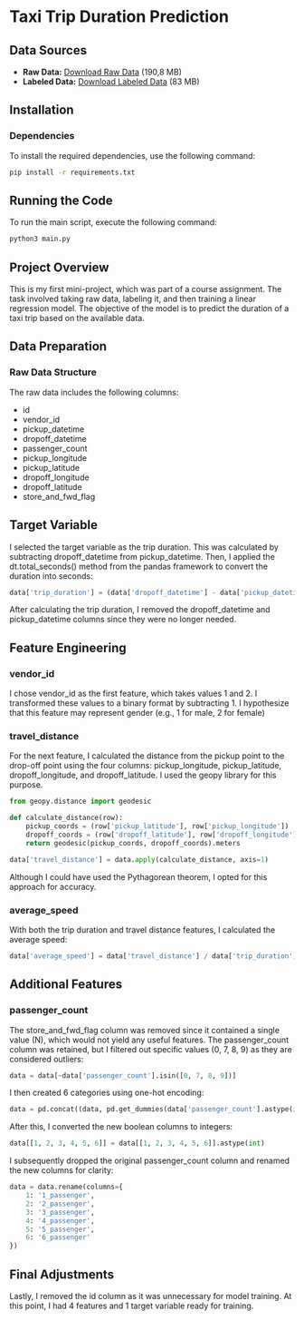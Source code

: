 # Taxi Trip Duration Prediction
## Data Sources
- **Raw Data:** [Download Raw Data](https://vk.com/doc331385305_679741102?hash=N7ULRVyk8RqTCw3Xu3elyLlcAfyXPG7a171xshEPPqD&dl=HYQWcE8QzYuTim2a1qvjItx1MOND3BCuZrov89c5Lmo&from_module=vkmsg_desktop) (190,8 MB)
- **Labeled Data:** [Download Labeled Data](https://vk.com/doc331385305_679741313?hash=1WBuH1Nvz1wCZHzpmMZ7WnZmmj1Jgnz3X8imkHyGeyk&dl=4q6GLergevpFGTwRZWUlbua4HExBGFXIBEUPKj8eIeD&from_module=vkmsg_desktop) (83 MB)
## Installation
### Dependencies
To install the required dependencies, use the following command:
```bash
pip install -r requirements.txt
```
## Running the Code
To run the main script, execute the following command:
```bash
python3 main.py
```
## Project Overview
This is my first mini-project, which was part of a course assignment. The task involved taking raw data, labeling it, and then training a linear regression model. The objective of the model is to predict the duration of a taxi trip based on the available data.
## Data Preparation
### Raw Data Structure
The raw data includes the following columns:
- id
- vendor_id
- pickup_datetime
- dropoff_datetime
- passenger_count
- pickup_longitude
- pickup_latitude
- dropoff_longitude
- dropoff_latitude
- store_and_fwd_flag
## Target Variable
I selected the target variable as the trip duration. This was calculated by subtracting dropoff_datetime from pickup_datetime. Then, I applied the dt.total_seconds() method from the pandas framework to convert the duration into seconds:
```python
data['trip_duration'] = (data['dropoff_datetime'] - data['pickup_datetime']).dt.total_seconds()
```
After calculating the trip duration, I removed the dropoff_datetime and pickup_datetime columns since they were no longer needed.
## Feature Engineering
### vendor_id
I chose vendor_id as the first feature, which takes values 1 and 2. I transformed these values to a binary format by subtracting 1. I hypothesize that this feature may represent gender (e.g., 1 for male, 2 for female)
### travel_distance
For the next feature, I calculated the distance from the pickup point to the drop-off point using the four columns: pickup_longitude, pickup_latitude, dropoff_longitude, and dropoff_latitude. I used the geopy library for this purpose.
```python
from geopy.distance import geodesic

def calculate_distance(row):
    pickup_coords = (row['pickup_latitude'], row['pickup_longitude'])
    dropoff_coords = (row['dropoff_latitude'], row['dropoff_longitude'])
    return geodesic(pickup_coords, dropoff_coords).meters

data['travel_distance'] = data.apply(calculate_distance, axis=1)
```
Although I could have used the Pythagorean theorem, I opted for this approach for accuracy.
### average_speed
With both the trip duration and travel distance features, I calculated the average speed:
```python
data['average_speed'] = data['travel_distance'] / data['trip_duration']
```
## Additional Features
### passenger_count
The store_and_fwd_flag column was removed since it contained a single value (N), which would not yield any useful features. The passenger_count column was retained, but I filtered out specific values (0, 7, 8, 9) as they are considered outliers:
```python
data = data[~data['passenger_count'].isin([0, 7, 8, 9])]
```
I then created 6 categories using one-hot encoding:
```python
data = pd.concat((data, pd.get_dummies(data['passenger_count'].astype(int))), axis=1)
```
After this, I converted the new boolean columns to integers:
```python
data[[1, 2, 3, 4, 5, 6]] = data[[1, 2, 3, 4, 5, 6]].astype(int)
```
I subsequently dropped the original passenger_count column and renamed the new columns for clarity:
```python
data = data.rename(columns={
    1: '1_passenger',
    2: '2_passenger',
    3: '3_passenger',
    4: '4_passenger',
    5: '5_passenger',
    6: '6_passenger'
})
```
## Final Adjustments
Lastly, I removed the id column as it was unnecessary for model training. At this point, I had 4 features and 1 target variable ready for training.

